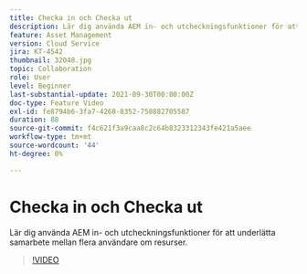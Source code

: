```yaml
---
title: Checka in och Checka ut
description: Lär dig använda AEM in- och utcheckningsfunktioner för att underlätta samarbete mellan flera användare om resurser.
feature: Asset Management
version: Cloud Service
jira: KT-4542
thumbnail: 32048.jpg
topic: Collaboration
role: User
level: Beginner
last-substantial-update: 2021-09-30T00:00:00Z
doc-type: Feature Video
exl-id: fe8794b6-3fa7-4268-8352-758882705587
duration: 88
source-git-commit: f4c621f3a9caa8c2c64b8323312343fe421a5aee
workflow-type: tm+mt
source-wordcount: '44'
ht-degree: 0%

---
```


# Checka in och Checka ut

Lär dig använda AEM in- och utcheckningsfunktioner för att underlätta samarbete mellan flera användare om resurser.

>[!VIDEO](https://video.tv.adobe.com/v/32048?quality=12&learn=on)
